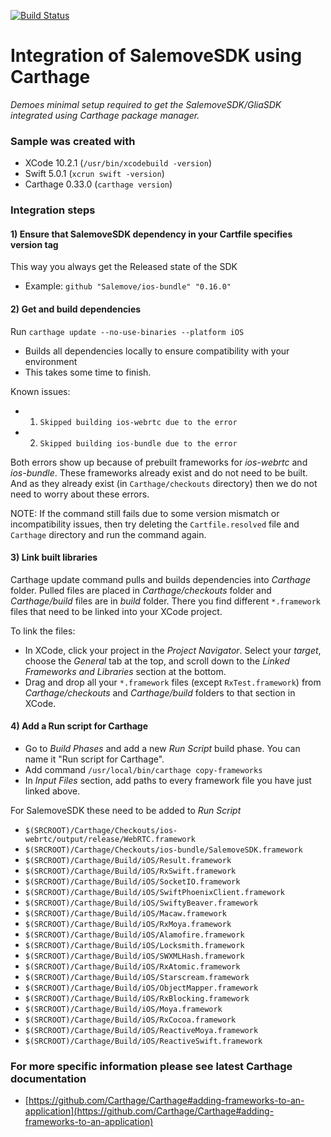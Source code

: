 [![Build Status](https://app.bitrise.io/app/fae70b8f60741639/status.svg?token=kHepFoJ1pOZ2YZOv6XIlFw)](https://app.bitrise.io/app/fae70b8f60741639)


# Integration of SalemoveSDK using Carthage

*Demoes minimal setup required to get the SalemoveSDK/GliaSDK integrated using Carthage package manager.*


### Sample was created with 
* XCode 10.2.1 (`/usr/bin/xcodebuild -version`)
* Swift 5.0.1 (`xcrun swift -version`)
* Carthage 0.33.0 (`carthage version`)

### Integration steps

#### 1) Ensure that SalemoveSDK dependency in your Cartfile specifies version tag
This way you always get the Released state of the SDK

* Example: `github "Salemove/ios-bundle" "0.16.0"`

#### 2) Get and build dependencies
Run `carthage update --no-use-binaries --platform iOS`

* Builds all dependencies locally to ensure compatibility with your environment
* This takes some time to finish.

Known issues:

* 1) `Skipped building ios-webrtc due to the error`
* 2) `Skipped building ios-bundle due to the error`

Both errors show up because of prebuilt frameworks for *ios-webrtc* and *ios-bundle*. These frameworks already exist and do not need to be built. And as they already exist (in `Carthage/checkouts` directory) then we do not need to worry about these errors.

NOTE: If the command still fails due to some version mismatch or incompatibility issues, then try deleting the `Cartfile.resolved` file and `Carthage` directory and run the command again.

#### 3) Link built libraries
Carthage update command pulls and builds dependencies into *Carthage* folder.
Pulled files are placed in *Carthage/checkouts* folder and *Carthage/build* files are in *build* folder. There you find different `*.framework` files that need to be linked into your XCode project.

To link the files:

* In XCode, click your project in the *Project Navigator*. Select your *target*, choose the *General* tab at the top, and scroll down to the *Linked Frameworks and Libraries* section at the bottom.
* Drag and drop all your `*.framework` files (except `RxTest.framework`) from *Carthage/checkouts* and *Carthage/build* folders to that section in XCode.

#### 4) Add a Run script for Carthage
* Go to *Build Phases* and add a new *Run Script* build phase. You can name it "Run script for Carthage".
* Add command `/usr/local/bin/carthage copy-frameworks`
* In *Input Files* section, add paths to every framework file you have just linked above.

For SalemoveSDK these need to be added to *Run Script*

* `$(SRCROOT)/Carthage/Checkouts/ios-webrtc/output/release/WebRTC.framework`
* `$(SRCROOT)/Carthage/Checkouts/ios-bundle/SalemoveSDK.framework`
* `$(SRCROOT)/Carthage/Build/iOS/Result.framework`
* `$(SRCROOT)/Carthage/Build/iOS/RxSwift.framework`
* `$(SRCROOT)/Carthage/Build/iOS/SocketIO.framework`
* `$(SRCROOT)/Carthage/Build/iOS/SwiftPhoenixClient.framework`
* `$(SRCROOT)/Carthage/Build/iOS/SwiftyBeaver.framework`
* `$(SRCROOT)/Carthage/Build/iOS/Macaw.framework`
* `$(SRCROOT)/Carthage/Build/iOS/RxMoya.framework`
* `$(SRCROOT)/Carthage/Build/iOS/Alamofire.framework`
* `$(SRCROOT)/Carthage/Build/iOS/Locksmith.framework`
* `$(SRCROOT)/Carthage/Build/iOS/SWXMLHash.framework`
* `$(SRCROOT)/Carthage/Build/iOS/RxAtomic.framework`
* `$(SRCROOT)/Carthage/Build/iOS/Starscream.framework`
* `$(SRCROOT)/Carthage/Build/iOS/ObjectMapper.framework`
* `$(SRCROOT)/Carthage/Build/iOS/RxBlocking.framework`
* `$(SRCROOT)/Carthage/Build/iOS/Moya.framework`
* `$(SRCROOT)/Carthage/Build/iOS/RxCocoa.framework`
* `$(SRCROOT)/Carthage/Build/iOS/ReactiveMoya.framework`
* `$(SRCROOT)/Carthage/Build/iOS/ReactiveSwift.framework`

### For more specific information please see latest Carthage documentation
* [https://github.com/Carthage/Carthage#adding-frameworks-to-an-application](https://github.com/Carthage/Carthage#adding-frameworks-to-an-application)


